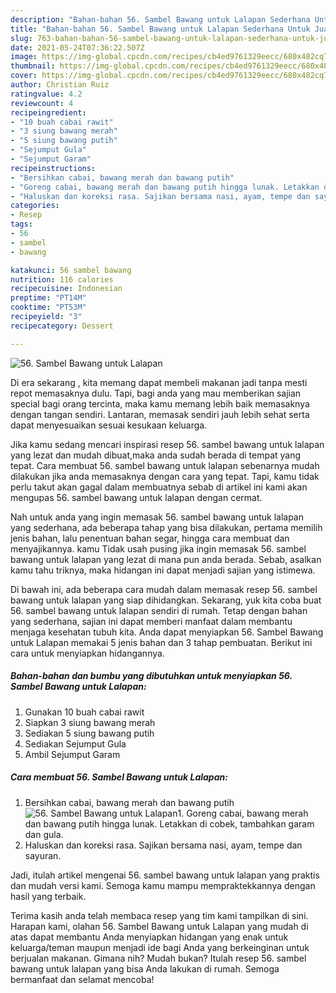 ```yaml
---
description: "Bahan-bahan 56. Sambel Bawang untuk Lalapan Sederhana Untuk Jualan"
title: "Bahan-bahan 56. Sambel Bawang untuk Lalapan Sederhana Untuk Jualan"
slug: 763-bahan-bahan-56-sambel-bawang-untuk-lalapan-sederhana-untuk-jualan
date: 2021-05-24T07:36:22.507Z
image: https://img-global.cpcdn.com/recipes/cb4ed9761329eecc/680x482cq70/56-sambel-bawang-untuk-lalapan-foto-resep-utama.jpg
thumbnail: https://img-global.cpcdn.com/recipes/cb4ed9761329eecc/680x482cq70/56-sambel-bawang-untuk-lalapan-foto-resep-utama.jpg
cover: https://img-global.cpcdn.com/recipes/cb4ed9761329eecc/680x482cq70/56-sambel-bawang-untuk-lalapan-foto-resep-utama.jpg
author: Christian Ruiz
ratingvalue: 4.2
reviewcount: 4
recipeingredient:
- "10 buah cabai rawit"
- "3 siung bawang merah"
- "5 siung bawang putih"
- "Sejumput Gula"
- "Sejumput Garam"
recipeinstructions:
- "Bersihkan cabai, bawang merah dan bawang putih"
- "Goreng cabai, bawang merah dan bawang putih hingga lunak. Letakkan di cobek, tambahkan garam dan gula."
- "Haluskan dan koreksi rasa. Sajikan bersama nasi, ayam, tempe dan sayuran."
categories:
- Resep
tags:
- 56
- sambel
- bawang

katakunci: 56 sambel bawang 
nutrition: 116 calories
recipecuisine: Indonesian
preptime: "PT14M"
cooktime: "PT53M"
recipeyield: "3"
recipecategory: Dessert

---
```



![56. Sambel Bawang untuk Lalapan](https://img-global.cpcdn.com/recipes/cb4ed9761329eecc/680x482cq70/56-sambel-bawang-untuk-lalapan-foto-resep-utama.jpg)

Di era  sekarang , kita memang dapat membeli makanan jadi tanpa mesti repot memasaknya dulu. Tapi, bagi anda yang mau memberikan sajian special bagi orang tercinta, maka kamu memang lebih baik memasaknya dengan tangan sendiri. Lantaran, memasak sendiri jauh lebih sehat serta dapat menyesuaikan sesuai kesukaan keluarga.

Jika kamu sedang mencari inspirasi resep 56. sambel bawang untuk lalapan yang lezat dan mudah dibuat,maka anda sudah berada di tempat yang tepat. Cara membuat 56. sambel bawang untuk lalapan  sebenarnya mudah dilakukan jika anda memasaknya dengan cara yang tepat. Tapi, kamu tidak perlu takut akan gagal dalam membuatnya 
sebab di artikel ini kami akan mengupas 56. sambel bawang untuk lalapan dengan cermat.  



Nah untuk anda yang ingin memasak 56. sambel bawang untuk lalapan yang sederhana, ada beberapa tahap yang bisa dilakukan, pertama memilih jenis bahan, lalu penentuan bahan segar, hingga cara membuat dan menyajikannya. kamu Tidak usah pusing jika ingin memasak 56. sambel bawang untuk lalapan yang lezat di mana pun anda berada. Sebab, asalkan kamu  tahu triknya, maka hidangan ini dapat menjadi sajian yang istimewa.

Di bawah ini, ada beberapa cara mudah dalam memasak resep 56. sambel bawang untuk lalapan yang siap dihidangkan. Sekarang, yuk kita coba buat 56. sambel bawang untuk lalapan sendiri di rumah. Tetap dengan bahan yang sederhana, sajian ini dapat memberi manfaat dalam membantu menjaga kesehatan tubuh kita. Anda dapat menyiapkan 56. Sambel Bawang untuk Lalapan memakai 5 jenis bahan dan 3 tahap pembuatan. Berikut ini cara untuk menyiapkan hidangannya.

<!--inarticleads1-->

##### Bahan-bahan dan bumbu yang dibutuhkan untuk menyiapkan 56. Sambel Bawang untuk Lalapan:

1. Gunakan 10 buah cabai rawit
1. Siapkan 3 siung bawang merah
1. Sediakan 5 siung bawang putih
1. Sediakan Sejumput Gula
1. Ambil Sejumput Garam




<!--inarticleads2-->

##### Cara membuat 56. Sambel Bawang untuk Lalapan:

1. Bersihkan cabai, bawang merah dan bawang putih
<img src="https://img-global.cpcdn.com/steps/7441744da57f3611/160x128cq70/56-sambel-bawang-untuk-lalapan-langkah-memasak-1-foto.jpg" alt="56. Sambel Bawang untuk Lalapan">1. Goreng cabai, bawang merah dan bawang putih hingga lunak. Letakkan di cobek, tambahkan garam dan gula.
1. Haluskan dan koreksi rasa. Sajikan bersama nasi, ayam, tempe dan sayuran.




Jadi, itulah artikel mengenai  56. sambel bawang untuk lalapan  yang praktis dan mudah versi kami. Semoga kamu mampu mempraktekkannya dengan hasil yang terbaik. 

Terima kasih anda telah membaca resep yang tim kami tampilkan di sini. Harapan kami, olahan  56. Sambel Bawang untuk Lalapan yang mudah di atas dapat membantu Anda menyiapkan hidangan yang enak untuk keluarga/teman maupun menjadi ide bagi Anda yang berkeinginan untuk berjualan makanan. Gimana nih? Mudah bukan? Itulah resep 56. sambel bawang untuk lalapan yang bisa Anda lakukan di rumah. Semoga bermanfaat dan selamat mencoba!

